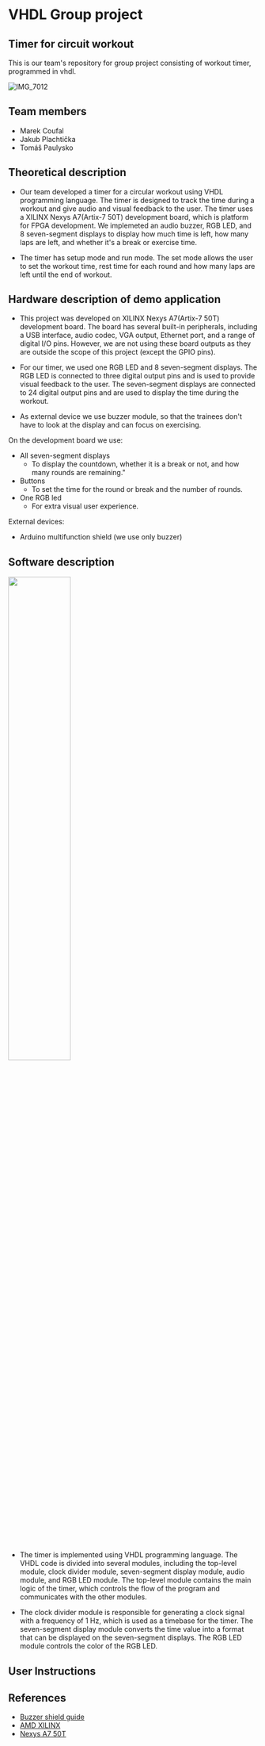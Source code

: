 # VHDL Group project 
## Timer for circuit workout 
This is our team's repository for group project consisting of workout timer, programmed in vhdl.

![IMG_7012](https://user-images.githubusercontent.com/102173814/235366753-1821fee4-356a-424d-b57d-2666117c4c2a.jpg)

## Team members
- Marek Coufal
- Jakub Plachtička
- Tomáš Paulysko

## Theoretical description 
- Our team developed a timer for a circular workout using VHDL programming language. The timer is designed to track the time during a workout and give audio and visual feedback to the user. The timer uses a XILINX Nexys A7(Artix-7 50T) development board, which is platform for FPGA development. We implemeted an audio buzzer, RGB LED, and 8 seven-segment displays to display how much time is left, how many laps are left, and whether it's a break or exercise time.

- The timer has setup mode and run mode. The set mode allows the user to set the workout time, rest time for each round and how many laps are left until the end of workout.


## Hardware description of demo application
- This project was developed on XILINX Nexys A7(Artix-7 50T) development board. The board has several built-in peripherals, including a USB interface, audio codec, VGA output, Ethernet port, and a range of digital I/O pins. However, we are not using these board outputs as they are outside the scope of this project (except the GPIO pins).

- For our timer, we used one RGB LED and 8 seven-segment displays. The RGB LED is connected to three digital output pins and is used to provide visual feedback to the user. The seven-segment displays are connected to 24 digital output pins and are used to display the time during the workout.

- As external device we use buzzer module, so that the trainees don't have to look at the display and can focus on exercising.

On the development board we use:
- All seven-segment displays
    - To display the countdown, whether it is a break or not, and how many rounds are remaining."
- Buttons
    - To set the time for the round or break and the number of rounds.
- One RGB led 
    - For extra visual user experience.

External devices: 
- Arduino multifunction shield (we use only buzzer)

## Software description 

<img width="50%" height="50%" src="https://user-images.githubusercontent.com/102173814/235366811-ae179e49-5846-47d0-8f50-7500a98d6cf9.jpg">

- The timer is implemented using VHDL programming language. The VHDL code is divided into several modules, including the top-level module, clock divider module, seven-segment display module, audio module, and RGB LED module. The top-level module contains the main logic of the timer, which controls the flow of the program and communicates with the other modules.

- The clock divider module is responsible for generating a clock signal with a frequency of 1 Hz, which is used as a timebase for the timer. The seven-segment display module converts the time value into a format that can be displayed on the seven-segment displays. The RGB LED module controls the color of the RGB LED.

## User Instructions


## References
- [Buzzer shield guide](https://www.subsystems.us/arduino-multifunction-shield.html)
- [AMD XILINX](https://www.xilinx.com)
- [Nexys A7 50T](https://cz.farnell.com/digilent/410-292/dev-board-artix-7-fpga-nexys-ddr/dp/2490174?gclid=Cj0KCQjwgLOiBhC7ARIsAIeetVCqJjtBTyDnODIY4Nv4i9IL-F8cAWYEleMV-jqFxzXIvoAmmu4J-_8aAiqKEALw_wcB&mckv=_dc%7Cpcrid%7C%7Cplid%7C%7Ckword%7C%7Cmatch%7C%7Cslid%7C%7Cproduct%7C2490174%7Cpgrid%7C%7Cptaid%7C%7C&CMP=KNC-GCZ-GEN-SHOPPING-PMax-CLM-NCA&gross_price=true)
